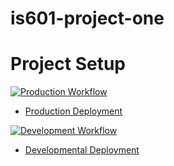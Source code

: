 # is601-project-one

# Project Setup

[![Production Workflow](https://github.com/ThomasAnnamNJIT/is601-project-one/blob/main/.github/workflows/prod.yml/badge.svg)](https://github.com/ThomasAnnamNJIT/is601-project-one/blob/main/.github/workflows/prod.yml)

* [Production Deployment](https://thomasannam-is601-prod.herokuapp.com)


[![Development Workflow](https://github.com/ThomasAnnamNJIT/is601-project-one/blob/main/.github/workflows/dev.yml/badge.svg)](https://github.com/ThomasAnnamNJIT/is601-project-one/blob/main/.github/workflows/dev.yml)

* [Developmental Deployment](https://thomasannam-is601-dev.herokuapp.com)